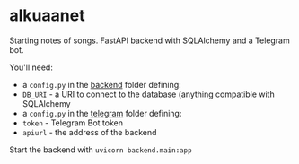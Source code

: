# alkuaanet

Starting notes of songs. FastAPI backend with SQLAlchemy and a Telegram bot.

You'll need:
* a `config.py` in the [backend](backend) folder defining:
 * `DB_URI` - a URI to connect to the database (anything compatible with SQLAlchemy
* a `config.py` in the [telegram](telegram) folder defining:
 * `token` - Telegram Bot token
 * `apiurl` - the address of the backend


Start the backend with `uvicorn backend.main:app`
